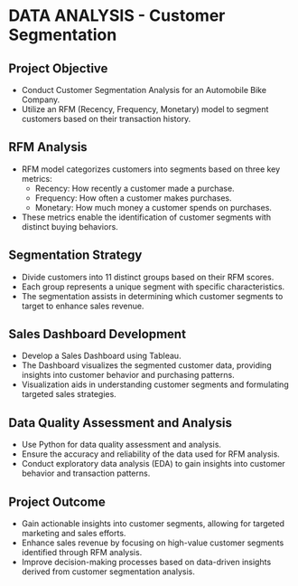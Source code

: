 # DATA ANALYSIS - Customer Segmentation

## Project Objective
- Conduct Customer Segmentation Analysis for an Automobile Bike Company.
- Utilize an RFM (Recency, Frequency, Monetary) model to segment customers based on their transaction history.

## RFM Analysis
- RFM model categorizes customers into segments based on three key metrics:
  - Recency: How recently a customer made a purchase.
  - Frequency: How often a customer makes purchases.
  - Monetary: How much money a customer spends on purchases.
- These metrics enable the identification of customer segments with distinct buying behaviors.

## Segmentation Strategy
- Divide customers into 11 distinct groups based on their RFM scores.
- Each group represents a unique segment with specific characteristics.
- The segmentation assists in determining which customer segments to target to enhance sales revenue.

## Sales Dashboard Development
- Develop a Sales Dashboard using Tableau.
- The Dashboard visualizes the segmented customer data, providing insights into customer behavior and purchasing patterns.
- Visualization aids in understanding customer segments and formulating targeted sales strategies.

## Data Quality Assessment and Analysis
- Use Python for data quality assessment and analysis.
- Ensure the accuracy and reliability of the data used for RFM analysis.
- Conduct exploratory data analysis (EDA) to gain insights into customer behavior and transaction patterns.

## Project Outcome
- Gain actionable insights into customer segments, allowing for targeted marketing and sales efforts.
- Enhance sales revenue by focusing on high-value customer segments identified through RFM analysis.
- Improve decision-making processes based on data-driven insights derived from customer segmentation analysis.
